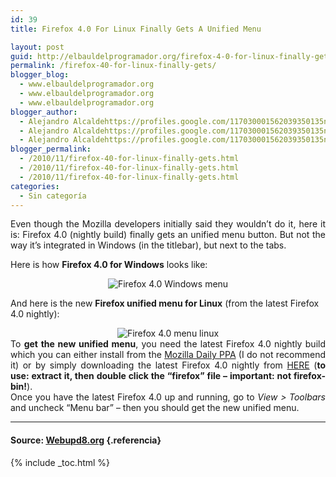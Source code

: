```yaml
---
id: 39
title: Firefox 4.0 For Linux Finally Gets A Unified Menu

layout: post
guid: http://elbauldelprogramador.org/firefox-4-0-for-linux-finally-gets-a-unified-menu/
permalink: /firefox-40-for-linux-finally-gets/
blogger_blog:
  - www.elbauldelprogramador.org
  - www.elbauldelprogramador.org
  - www.elbauldelprogramador.org
blogger_author:
  - Alejandro Alcaldehttps://profiles.google.com/117030001562039350135noreply@blogger.com
  - Alejandro Alcaldehttps://profiles.google.com/117030001562039350135noreply@blogger.com
  - Alejandro Alcaldehttps://profiles.google.com/117030001562039350135noreply@blogger.com
blogger_permalink:
  - /2010/11/firefox-40-for-linux-finally-gets.html
  - /2010/11/firefox-40-for-linux-finally-gets.html
  - /2010/11/firefox-40-for-linux-finally-gets.html
categories:
  - Sin categoría
---
```

<div lang="en">
  <div style="text-align: justify;">
    Even though the Mozilla developers initially said they wouldn&#8217;t do it, here it is: Firefox 4.0 (nightly build) finally gets an unified menu button. But not the way it&#8217;s integrated in Windows (in the titlebar), but next to the tabs.
  </div>
  
  <p>
    <a name="more"></a>Here is how <b>Firefox 4.0 for Windows</b> looks like:
  </p>
  
  <div style="text-align: center;">
    <img alt="Firefox 4.0 Windows menu" src="http://2.bp.blogspot.com/_IlK2pNFFgGM/TOpKfEqxsoI/AAAAAAAAAFg/HAojDM7vC20/s1600/Firefox-menuunificado-windows.jpg" />
  </div>
  
  <p>
    And here is the new <b>Firefox unified menu for Linux</b> (from the latest Firefox 4.0 nightly):
  </p>
  
  <div style="text-align: center;">
    <img alt="Firefox 4.0 menu linux" src="http://1.bp.blogspot.com/_IlK2pNFFgGM/TOpKeo-73nI/AAAAAAAAAFc/LAOUt4nZY_I/s1600/Firefox-menuunificado-500x388.jpg" />
  </div>
  
  <div style="text-align: justify;">
    To <b>get the new unified menu</b>, you need the latest Firefox 4.0 nightly build which you can either install from the <a class="external" href="https://launchpad.net/%7Eubuntu-mozilla-daily/+archive/ppa">Mozilla Daily PPA</a> (I do not recommend it) or by simply downloading the latest Firefox 4.0 nightly from <a class="external" href="http://ftp.mozilla.org/pub/mozilla.org/firefox/nightly/latest-trunk/">HERE</a> (<b>to use: extract it, then double click the &#8220;firefox&#8221; file &#8211; important: not firefox-bin!</b>).
  </div>
  
  <div style="text-align: justify;">
  </div>
  
  <div style="text-align: justify;">
    Once you have the latest Firefox 4.0 up and running, go to <i>View > Toolbars</i> and uncheck &#8220;Menu bar&#8221; &#8211; then you should get the new unified menu.
  </div>
</div>

* * *

#### Source: <a href="http://www.webupd8.org/2010/11/firefox-40-for-linux-finally-gets.html" taget="_blank"> Webupd8.org</a> {.referencia}



{% include _toc.html %}
